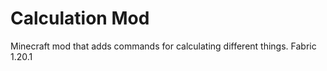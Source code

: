 # Calculation Mod
 Minecraft mod that adds commands for calculating different things. Fabric 1.20.1
